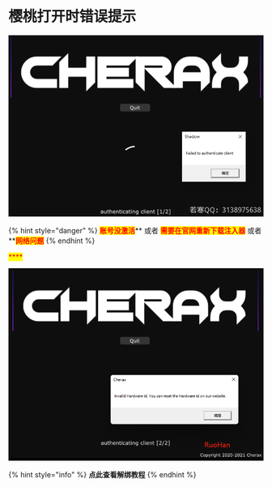 # 樱桃打开时错误提示

![](<../../.gitbook/assets/image (57) (1).png>)

{% hint style="danger" %}
<mark style="color:red;">**账号没激活**</mark>\*\* 或者 <mark style="color:red;">**需要在官网重新下载注入器**</mark> 或者 \*\*<mark style="color:red;">**网络问题**</mark>
{% endhint %}

<mark style="color:red;">\*\*\*\*</mark>

![](<../../.gitbook/assets/image (27).png>)

{% hint style="info" %}
**点此查看解绑教程**
{% endhint %}

